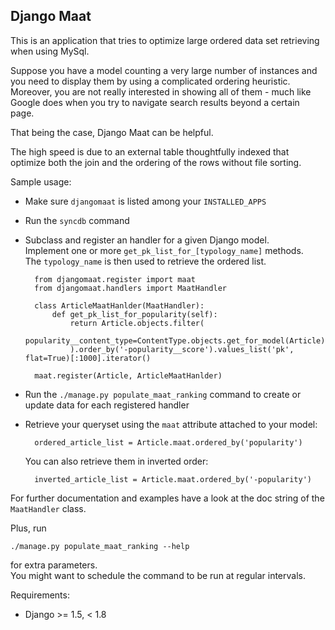 
Django Maat
---------------

This is an application that tries to optimize large ordered data set retrieving when using MySql.

Suppose you have a model counting a very large number of instances and you need to display them by using a complicated ordering heuristic. Moreover, you are not really interested in showing all of them - much like Google does when you try to navigate search results beyond a certain page.

That being the case, Django Maat can be helpful.

The high speed is due to an external table thoughtfully indexed that optimize both the join and the ordering of the rows without file sorting.


Sample usage:

- Make sure `djangomaat` is listed among your `INSTALLED_APPS`

- Run the `syncdb` command

- Subclass and register an handler for a given Django model.  
  Implement one or more `get_pk_list_for_[typology_name]` methods.  
  The `typology_name` is then used to retrieve the ordered list.

        from djangomaat.register import maat
        from djangomaat.handlers import MaatHandler
    
        class ArticleMaatHanlder(MaatHandler):
            def get_pk_list_for_popularity(self):
                return Article.objects.filter(
                    popularity__content_type=ContentType.objects.get_for_model(Article),
                ).order_by('-popularity__score').values_list('pk', flat=True)[:1000].iterator()
    
        maat.register(Article, ArticleMaatHanlder)

- Run the `./manage.py populate_maat_ranking` command to create or update data for each registered handler

- Retrieve your queryset using the `maat` attribute attached to your model:

        ordered_article_list = Article.maat.ordered_by('popularity')

  You can also retrieve them in inverted order:

        inverted_article_list = Article.maat.ordered_by('-popularity')

For further documentation and examples have a look at the doc string of the `MaatHandler` class.

Plus, run 

    ./manage.py populate_maat_ranking --help
for extra parameters.   
You might want to schedule the command to be run at regular intervals.


Requirements:

- Django >= 1.5, < 1.8
